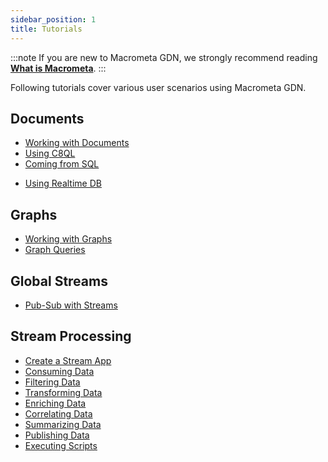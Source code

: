 ```yaml
---
sidebar_position: 1
title: Tutorials
---
```


:::note
If you are new to Macrometa GDN, we strongly recommend reading **[What is Macrometa](../../../what-is-macrometa.md)**.
:::

Following tutorials cover various user scenarios using Macrometa GDN.

## Documents

* [Working with Documents](working-with-documents.md)
* [Using C8QL](../../../queryworkers/fundamentals.md)
* [Coming from SQL](../../../c8ql/coming-from-sql.md)
<!-- * [Using Spot Collections](using-spotcollections.md) -->
* [Using Realtime DB](using-realtime-updates.md)

## Graphs

* [Working with Graphs](../../graphs/quickstart.md)
* [Graph Queries](../../graphs/graph-queries.md)

## Global Streams

* [Pub-Sub with Streams](../../../streams/tutorials/pub-sub-streams.md)

## Stream Processing

* [Create a Stream App](../../../cep/tutorials/create-stream-app.md)
* [Consuming Data](../../../cep/tutorials/consuming-data.md)
* [Filtering Data](../../../cep/tutorials/filtering-data.md)
* [Transforming Data](../../../cep/tutorials/transforming-data.md)
* [Enriching Data](../../../cep/tutorials/enriching-data.md)
* [Correlating Data](../../../cep/tutorials/correlating-data.md)
* [Summarizing Data](../../../cep/tutorials/summarizing-data.md)
* [Publishing Data](../../../cep/tutorials/publishing-data.md)
* [Executing Scripts](../../../cep/tutorials/executing-scripts.md)

